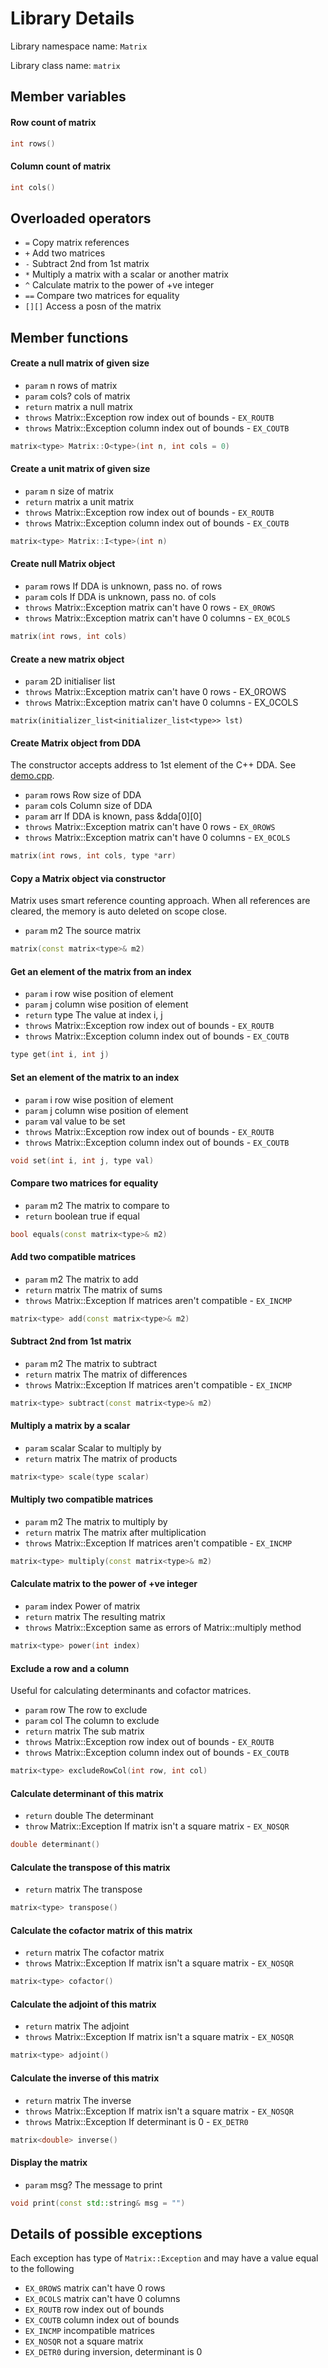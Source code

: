 # Library Details
Library namespace name: `Matrix`

Library class name: `matrix`

## Member variables

#### Row count of matrix
```c++
int rows()
```

#### Column count of matrix
```c++
int cols()
```

## Overloaded operators
 - `=` Copy matrix references
 - `+` Add two matrices
 - `-` Subtract 2nd from 1st matrix
 - `*` Multiply a matrix with a scalar or another matrix
 - `^` Calculate matrix to the power of +ve integer
 - `==` Compare two matrices for equality
 - `[][]` Access a posn of the matrix

## Member functions

#### Create a null matrix of given size
 - `param` n rows of matrix
 - `param` cols? cols of matrix
 - `return` matrix<type> a null matrix
 - `throws` Matrix::Exception row index out of bounds - `EX_ROUTB`
 - `throws` Matrix::Exception column index out of bounds - `EX_COUTB`
```c++
matrix<type> Matrix::O<type>(int n, int cols = 0)
```

#### Create a unit matrix of given size
 - `param` n size of matrix
 - `return` matrix<type> a unit matrix
 - `throws` Matrix::Exception row index out of bounds - `EX_ROUTB`
 - `throws` Matrix::Exception column index out of bounds - `EX_COUTB`
```c++
matrix<type> Matrix::I<type>(int n)
```

#### Create null Matrix object
 - `param` rows If DDA is unknown, pass no. of rows
 - `param` cols If DDA is unknown, pass no. of cols
 - `throws` Matrix::Exception matrix can't have 0 rows - `EX_0ROWS`
 - `throws` Matrix::Exception matrix can't have 0 columns - `EX_0COLS`
```c++
matrix(int rows, int cols)
```

#### Create a new matrix object
 - `param` 2D initialiser list
 - `throws` Matrix::Exception matrix can't have 0 rows - EX_0ROWS
 - `throws` Matrix::Exception matrix can't have 0 columns - EX_0COLS
```
matrix(initializer_list<initializer_list<type>> lst)
```

#### Create Matrix object from DDA
The constructor accepts address to 1st element of the C++ DDA.
See [demo.cpp](demo.cpp).
 - `param` rows Row size of DDA
 - `param` cols Column size of DDA
 - `param` arr If DDA is known, pass &dda[0][0]
 - `throws` Matrix::Exception matrix can't have 0 rows - `EX_0ROWS`
 - `throws` Matrix::Exception matrix can't have 0 columns - `EX_0COLS`
```c++
matrix(int rows, int cols, type *arr)
```

#### Copy a Matrix object via constructor
Matrix uses smart reference counting approach.
When all references are cleared, the memory is auto deleted on scope close.
 - `param` m2 The source matrix
```c++
matrix(const matrix<type>& m2)
```

#### Get an element of the matrix from an index
 - `param` i row wise position of element
 - `param` j column wise position of element
 - `return` type The value at index i, j
 - `throws` Matrix::Exception row index out of bounds - `EX_ROUTB`
 - `throws` Matrix::Exception column index out of bounds - `EX_COUTB`
```c++
type get(int i, int j)
```

#### Set an element of the matrix to an index
 - `param` i row wise position of element
 - `param` j column wise position of element
 - `param` val value to be set
 - `throws` Matrix::Exception row index out of bounds - `EX_ROUTB`
 - `throws` Matrix::Exception column index out of bounds - `EX_COUTB`
```c++
void set(int i, int j, type val)
```

#### Compare two matrices for equality
 - `param` m2 The matrix to compare to
 - `return` boolean true if equal
```c++
bool equals(const matrix<type>& m2)
```

#### Add two compatible matrices
 - `param` m2 The matrix to add
 - `return` matrix<type> The matrix of sums
 - `throws` Matrix::Exception If matrices aren't compatible - `EX_INCMP`
```c++
matrix<type> add(const matrix<type>& m2)
```

#### Subtract 2nd from 1st matrix
 - `param` m2 The matrix to subtract
 - `return` matrix<type> The matrix of differences
 - `throws` Matrix::Exception If matrices aren't compatible - `EX_INCMP`
```c++
matrix<type> subtract(const matrix<type>& m2)
```

#### Multiply a matrix by a scalar
 - `param` scalar Scalar to multiply by
 - `return` matrix The matrix of products
```c++
matrix<type> scale(type scalar)
```

#### Multiply two compatible matrices
 - `param` m2 The matrix to multiply by
 - `return` matrix<type> The matrix after multiplication
 - `throws` Matrix::Exception If matrices aren't compatible - `EX_INCMP`
```c++
matrix<type> multiply(const matrix<type>& m2)
```

#### Calculate matrix to the power of +ve integer
 - `param` index Power of matrix
 - `return` matrix<type> The resulting matrix
 - `throws` Matrix::Exception same as errors of Matrix::multiply method
```c++
matrix<type> power(int index)
```

#### Exclude a row and a column
Useful for calculating determinants and cofactor matrices.
 - `param` row The row to exclude
 - `param` col The column to exclude
 - `return` matrix<type> The sub matrix
 - `throws` Matrix::Exception row index out of bounds - `EX_ROUTB`
 - `throws` Matrix::Exception column index out of bounds - `EX_COUTB`
```c++
matrix<type> excludeRowCol(int row, int col)
```

#### Calculate determinant of this matrix
 - `return` double The determinant
 - `throw` Matrix::Exception If matrix isn't a square matrix - `EX_NOSQR`
```c++
double determinant()
```

#### Calculate the transpose of this matrix
 - `return` matrix<type> The transpose
```c++
matrix<type> transpose()
```

#### Calculate the cofactor matrix of this matrix
 - `return` matrix<type> The cofactor matrix
 - `throws` Matrix::Exception If matrix isn't a square matrix - `EX_NOSQR`
```c++
matrix<type> cofactor()
```

#### Calculate the adjoint of this matrix
 - `return` matrix<type> The adjoint
 - `throws` Matrix::Exception If matrix isn't a square matrix - `EX_NOSQR`
```c++
matrix<type> adjoint()
```

#### Calculate the inverse of this matrix
 - `return` matrix<double> The inverse
 - `throws` Matrix::Exception If matrix isn't a square matrix - `EX_NOSQR`
 - `throws` Matrix::Exception If determinant is 0 - `EX_DETR0`
```c++
matrix<double> inverse()
```

#### Display the matrix
 - `param` msg? The message to print
```c++
void print(const std::string& msg = "")
```

## Details of possible exceptions
Each exception has type of `Matrix::Exception` and may have a value equal to the following
 - `EX_0ROWS`  matrix can't have 0 rows
 - `EX_0COLS`  matrix can't have 0 columns
 - `EX_ROUTB`  row index out of bounds
 - `EX_COUTB`  column index out of bounds
 - `EX_INCMP`  incompatible matrices
 - `EX_NOSQR`  not a square matrix
 - `EX_DETR0`  during inversion, determinant is 0
